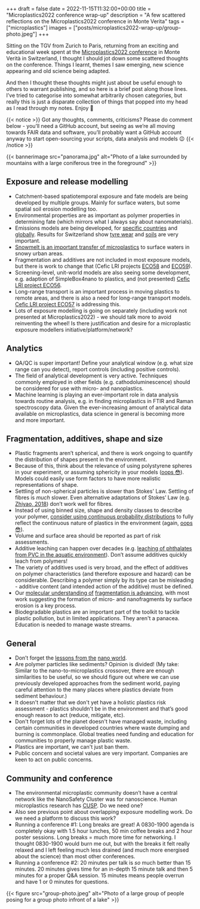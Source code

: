 +++ 
draft = false
date = 2022-11-15T11:32:00+00:00
title = "Microplastics2022 conference wrap-up"
description = "A few scattered reflections on the Microplastics2022 conference in Monte Verita"
tags = ["microplastics"]
images = ["posts/microplastics2022-wrap-up/group-photo.jpeg"]
+++

Sitting on the TGV from Zurich to Paris, returning from an exciting and educational week spent at the [Microplastics2022 conference](https://microplastics2022.ch/) in Monte Verità in Switzerland, I thought I should jot down some scattered thoughts on the conference. Things I learnt, themes I saw emerging, new science appearing and old science being adapted.

And then I thought these thoughts might just about be useful enough to others to warrant publishing, and so here is a brief post along those lines. I’ve tried to categorise into somewhat arbitrarily chosen categories, but really this is just a disparate collection of things that popped into my head as I read through my notes. Enjoy 🙂

{{< notice >}}
Got any thoughts, comments, criticisms? Please do comment below - you’ll need a GitHub account, but seeing as we’re all moving towards FAIR data and software, you’ll probably want a GitHub account anyway to start open-sourcing your scripts, data analysis and models 😉
{{< /notice >}}

{{< bannerimage src="panorama.jpg" alt="Photo of a lake surrounded by mountains with a large coniferous tree in the foreground" >}}

## Exposure and release modelling

- Catchment-based spatiotemporal exposure and fate models are being developed by multiple groups. Mainly for surface waters, but some spatial soil erosion modelling too.
- Environmental properties are as important as polymer properties in determining fate (which mirrors what I always say about nanomaterials).
- Emissions models are being developed, for [specific countries](https://doi.org/10.1021/acs.est.9b02900) and [globally](https://doi.org/10.1021/acs.est.9b02900). Results for Switzerland show [tyre wear](https://doi.org/10.1016/j.envpol.2019.113573) and [soils](https://doi.org/10.1021/acs.est.9b02900) are very important.
- [Snowmelt is an important transfer of microplastics](https://doi.org/10.3389/frwa.2022.958130) to surface waters in snowy urban areas.
- Fragmentation and additives are not included in most exposure models, but there is work to change that (Cefic LRI projects [ECO58](https://cefic-lri.org/projects/eco-58-comprehensive-additive-release-and-bioaccessibility-model-for-risk-assessment-of-micro-and-nano-plastics-in-the-environment/) and [ECO59](https://doi.org/10.5281/zenodo.7035673)).
- Screening-level, unit-world models are also seeing some development, e.g. adaption of SimpleBox4nano to plastics, and (not presented) [Cefic LRI project ECO56](https://cefic-lri.org/projects/eco-56-utopia-development-of-a-multimedia-unit-world-open-source-model-for-microplastic/).
- Long-range transport is an important process in moving plastics to remote areas, and there is also a need for long-range transport models. [Cefic LRI project ECO57](https://cefic-lri.org/projects/eco-57-%ce%bcplanet-microplastic-long-range-transport-assessment-and-estimation-tools/) is addressing this.
- Lots of exposure modelling is going on separately (including work not presented at Microplastics2022) - we should talk more to avoid reinventing the wheel! Is there justification and desire for a microplastic exposure modellers initiative/platform/network?

## Analytics

- QA/QC is super important! Define your analytical window (e.g. what size range can you detect), report controls (including positive controls).
- The field of analytical development is very active. Techniques commonly employed in other fields (e.g. cathodoluminescence) should be considered for use with micro- and nanoplastics.
- Machine learning is playing an ever-important role in data analysis towards routine analysis, e.g. in finding microplastics in FTIR and Raman spectroscopy data. Given the ever-increasing amount of analytical data available on microplastics, data science in general is becoming more and more important.

## Fragmentation, additives, shape and size

- Plastic fragments aren’t spherical, and there is work ongoing to quantify the distribution of shapes present in the environment.
- Because of this, think about the relevance of using polystyrene spheres in your experiment, or assuming sphericity in your models ([oops 😳](https://github.com/microplastics-cluster/fragment-mnp/blob/dc0c29edaccf1845d0d998c7f37a20a6eb649112/src/fragmentmnp/fragmentmnp.py#L120-L124)). Models could easily use form factors to have more realistic representations of shape.
- Settling of non-spherical particles is slower than Stokes' Law. Settling of fibres is *much* slower. Even alternative adaptations of Stokes’ Law (e.g. [Zhiyao, 2018](https://doi.org/10.1016/S1674-2370(15)30017-X)) don’t work well for fibres.
- Instead of using binned size, shape and density classes to describe your polymer, [consider using continuous probability distributions](https://doi.org/10.1021/acs.estlett.9b00379) to fully reflect the continuous nature of plastics in the environment (again, [oops 😳](https://github.com/microplastics-cluster/fragment-mnp/blob/dc0c29edaccf1845d0d998c7f37a20a6eb649112/src/fragmentmnp/examples.py#L20)).
- Volume and surface area should be reported as part of risk assessments.
- Additive leaching can happen over decades (e.g. [leaching of phthalates from PVC in the aquatic environment](https://doi.org/10.1021/acs.est.2c05108)). Don’t assume additives quickly leach from polymers!
- The variety of additives used is very broad, and the effect of additives on polymer characteristics (and therefore exposure and hazard) can be considerable. Describing a polymer simply by its type can be misleading - additive content (and intended action of the additive) must be defined.
- Our [molecular understanding of](https://doi.org/10.1021/acs.est.0c07718) [fragmentation is advancing](https://doi.org/10.1016/j.scitotenv.2022.154035), with most work suggesting the formation of micro- and nanofragments by surface erosion is a key process.
- Biodegradable plastics are an important part of the toolkit to tackle plastic pollution, but in limited applications. They aren't a panacea. Education is needed to manage waste streams.

## General

- Don’t forget the [lessons from the](https://doi.org/10.1038/s41565-020-0742-1) [nano world](https://doi.org/10.1021/acs.est.6b04054).
- Are polymer particles like sediments? Opinion is divided! (My take: Similar to the nano-to-microplastics crossover, there are enough similarities to be useful, so we should figure out where we can use previously developed approaches from the sediment world, paying careful attention to the many places where plastics deviate from sediment behaviour.)
- It doesn't matter that we don't yet have a holistic plastics risk assessment - plastics shouldn't be in the environment and that’s good enough reason to act (reduce, mitigate, etc).
- Don't forget lots of the planet doesn't have managed waste, including certain communities in developed countries where waste dumping and burning is commonplace. Global treaties need funding and education for communities to properly manage plastic waste.
- Plastics are important, we can't just ban them.
- Public concern and societal values are very important. Companies are keen to act on public concerns.

## Community and conference

- The environmental microplastic community doesn’t have a central network like the NanoSafety Cluster was for nanoscience. Human microplastics research has [CUSP](https://cusp-research.eu/). Do we need one?
- Also see previous point about overlapping exposure modelling work. Do we need a platform to discuss this work?
- Running a conference #1: Long breaks are great! A 0830-1900 agenda is completely okay with 1.5 hour lunches, 50 min coffee breaks and 2 hour poster sessions. Long breaks = much more time for networking. I thought 0830-1900 would burn me out, but with the breaks it felt really relaxed and I left feeling much less drained (and much more energised about the science) than most other conferences.
- Running a conference #2: 20 minutes per talk is *so* much better than 15 minutes. 20 minutes gives time for an in-depth 15 minute talk and then 5 minutes for a proper Q&A session. 15 minutes means people overrun and have 1 or 0 minutes for questions.

{{< figure src="group-photo.jpeg" alt="Photo of a large group of people posing for a group photo infront of a lake" >}}
